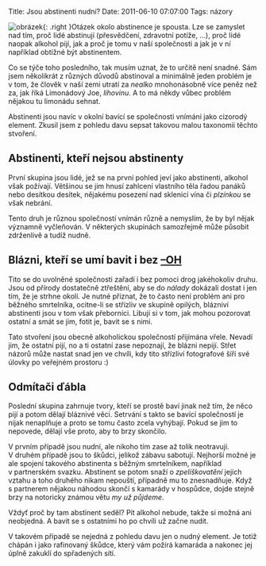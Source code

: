 Title: Jsou abstinenti nudní?
Date: 2011-06-10 07:07:00
Tags: názory

![obrázek]({static}/images/143.jpg){: .right }Otázek okolo abstinence je spousta. Lze se zamyslet nad tím, proč lidé abstinují (přesvědčení, zdravotní potíže, …), proč lidé naopak alkohol pijí, jak a proč je tomu v naší společnosti a jak je v ní například obtížné být abstinentem.

Co se týče toho posledního, tak musím uznat, že to určitě není snadné. Sám jsem několikrát z různých důvodů abstinoval a minimálně jeden problém je v tom, že člověk v naší zemi utratí za *nealko* mnohonásobně více peněz než za, jak říká Limonádový Joe, *lihovinu*. A to má někdy vůbec problém nějakou tu limonádu
sehnat.

Abstinenti jsou navíc v okolní bavící se společnosti vnímáni jako cizorodý element. Zkusil jsem z pohledu davu sepsat takovou malou taxonomii těchto stvoření.

## Abstinenti, kteří nejsou abstinenty

První skupina jsou lidé, jež se na první pohled jeví jako abstinenti, alkohol však požívají. Většinou se jim hnusí zahlcení vlastního těla řadou panáků nebo desítkou desítek, nějakému posezení nad sklenicí vína či *plzínkou* se však nebrání.

Tento druh je různou společností vnímán různě a nemyslím, že by byl nějak významně vyčleňován. V některých skupinách samozřejmě může působit zdrženlivě a tudíž nudně.

## Blázni, kteří se umí bavit i bez [–OH](http://cs.wikipedia.org/wiki/Alkoholy)

Tito se do uvolněné společnosti zařadí i bez pomoci drog jakéhokoliv druhu. Jsou od přírody dostatečně ztřeštění, aby se do *nálady* dokázali dostat i jen tím, že je strhne okolí. Je nutné přiznat, že to často není problém ani pro běžného smrtelníka, ocitne-li se střízliv ve skupině opilých, blázniví abstinenti jsou v tom však přeborníci. Libují si v tom, jak mohou pozorovat ostatní a smát se jim, fotit je, bavit se s nimi.

Tato stvoření jsou obecně alkoholickou společností přijímána vřele. Nevadí jim, že ostatní pijí, no a ti ostatní zase nepoznají, že blázni nepijí. Střet názorů může nastat snad jen ve chvíli, kdy tito střízliví fotografové šíří své úlovky po veřejném prostoru :)

## Odmítači ďábla

Poslední skupina zahrnuje tvory, kteří se prostě baví jinak než tím, že něco pijí a potom dělají bláznivé věci. Setrvání s takto se bavící společností je nijak nenaplňuje a proto se tomu často zcela vyhýbají. Pokud se jim to nepovede, dělají vše proto, aby to brzy skončilo.

V prvním případě jsou nudní, ale nikoho tím zase až tolik neotravují. V druhém případě jsou to škůdci, jelikož zábavu sabotují. Nejhorší možné je ale spojení takového abstinenta s běžným smrtelníkem, například v partnerském svazku. Abstinent se potom snaží o *zpelíškovatění* jejich vztahu a toho druhého nikam nepouští, případně mu to znesnadňuje. Když s partnerem nějakou náhodou skončí s kamarády v hospůdce, dojde stejně brzy na notoricky známou větu *my už půjdeme*.

Vždyť proč by tam abstinent seděl? Pít alkohol nebude, takže si možná ani neobjedná. A bavit se s ostatními ho po chvíli už začne nudit.

V takovém případě se nejedná z pohledu davu jen o nudný element. Je totiž chápán i jako rafinovaný škůdce, který vám požírá kamaráda a nakonec jej úplně zakuklí do spřadených sítí.
